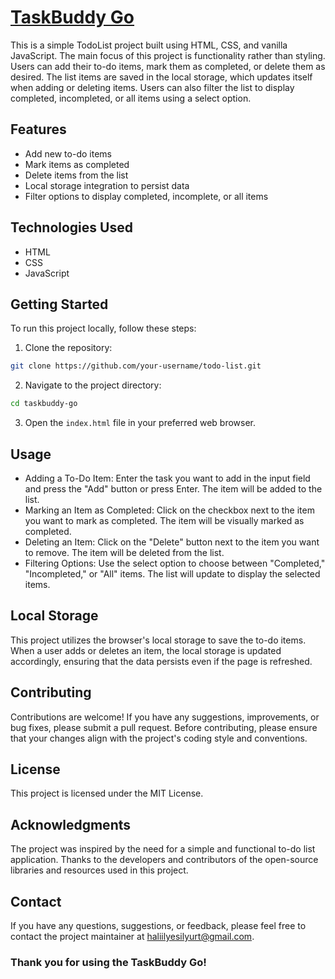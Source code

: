 # [TaskBuddy Go](https://halil-yesilyurt.github.io/TaskBuddy-Go/)
This is a simple TodoList project built using HTML, CSS, and vanilla JavaScript. The main focus of this project is functionality rather than styling. Users can add their to-do items, mark them as completed, or delete them as desired. The list items are saved in the local storage, which updates itself when adding or deleting items. Users can also filter the list to display completed, incompleted, or all items using a select option.

## Features
- Add new to-do items
- Mark items as completed
- Delete items from the list
- Local storage integration to persist data
- Filter options to display completed, incomplete, or all items

## Technologies Used
- HTML
- CSS
- JavaScript

## Getting Started
To run this project locally, follow these steps:

1. Clone the repository:
```bash
git clone https://github.com/your-username/todo-list.git
```

2. Navigate to the project directory:
```bash
cd taskbuddy-go
```

3. Open the `index.html` file in your preferred web browser.

## Usage
- Adding a To-Do Item: Enter the task you want to add in the input field and press the "Add" button or press Enter. The item will be added to the list.
- Marking an Item as Completed: Click on the checkbox next to the item you want to mark as completed. The item will be visually marked as completed.
- Deleting an Item: Click on the "Delete" button next to the item you want to remove. The item will be deleted from the list.
- Filtering Options: Use the select option to choose between "Completed," "Incompleted," or "All" items. The list will update to display the selected items.

## Local Storage
This project utilizes the browser's local storage to save the to-do items. When a user adds or deletes an item, the local storage is updated accordingly, ensuring that the data persists even if the page is refreshed.

## Contributing
Contributions are welcome! If you have any suggestions, improvements, or bug fixes, please submit a pull request. Before contributing, please ensure that your changes align with the project's coding style and conventions.

## License
This project is licensed under the MIT License.

## Acknowledgments
The project was inspired by the need for a simple and functional to-do list application.
Thanks to the developers and contributors of the open-source libraries and resources used in this project.

## Contact
If you have any questions, suggestions, or feedback, please feel free to contact the project maintainer at haliilyesilyurt@gmail.com.

### Thank you for using the TaskBuddy Go!
